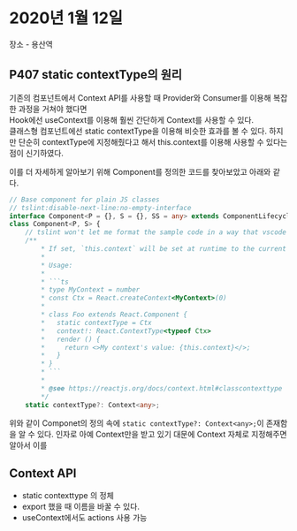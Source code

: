 # 2020년 1월 12일

장소 - 용산역

## P407 static contextType의 원리

기존의 컴포넌트에서 Context API를 사용할 때 Provider와 Consumer를 이용해 복잡한 과정을 거쳐야 했다면 <br>
Hook에선 useContext를 이용해 훨씬 간단하게 Context를 사용할 수 있다. <br>
클래스형 컴포넌트에선 static contextType을 이용해 비슷한 효과를 볼 수 있다.
하지만 단순히 contextType에 지정해줬다고 해서 this.context를 이용해 사용할 수 있다는 점이 신기하였다.

이를 더 자세하게 알아보기 위해 Component를 정의한 코드를 찾아보았고 아래와 같다.

``` ts
// Base component for plain JS classes
// tslint:disable-next-line:no-empty-interface
interface Component<P = {}, S = {}, SS = any> extends ComponentLifecycle<P, S, SS> { }
class Component<P, S> {
    // tslint won't let me format the sample code in a way that vscode likes it :(
    /**
        * If set, `this.context` will be set at runtime to the current value of the given Context.
        *
        * Usage:
        *
        * ```ts
        * type MyContext = number
        * const Ctx = React.createContext<MyContext>(0)
        *
        * class Foo extends React.Component {
        *   static contextType = Ctx
        *   context!: React.ContextType<typeof Ctx>
        *   render () {
        *     return <>My context's value: {this.context}</>;
        *   }
        * }
        * ```
        *
        * @see https://reactjs.org/docs/context.html#classcontexttype
        */
    static contextType?: Context<any>;
```
위와 같이 Componet의 정의 속에 `static contextType?: Context<any>;`이 존재함을 알 수 있다.
인자로 아예 Context만을 받고 있기 대문에 Context 자체로 지정해주면 알아서 이를


## Context API
- static contexttype 의 정체
- export 했을 때 이름을 바꿀 수 있다.
- useContext에서도 actions 사용 가능
